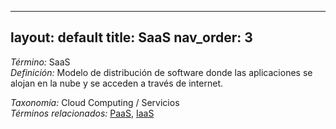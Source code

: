 
---
layout: default
title: SaaS
nav_order: 3
---

*Término:* SaaS  
*Definición:* Modelo de distribución de software donde las aplicaciones se alojan en la nube y se acceden a través de internet.

*Taxonomía:* Cloud Computing / Servicios  
*Términos relacionados:* [PaaS](https://maleniski.github.io/diccionario-angl-tec-mx/docs/alfabeticamente/P/paas/), [IaaS](https://maleniski.github.io/diccionario-angl-tec-mx/docs/alfabeticamente/I/iaas/)
